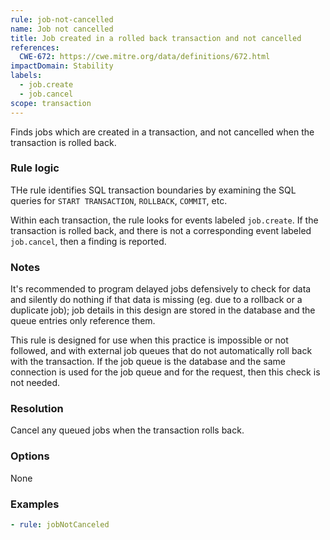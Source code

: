 ```yaml
---
rule: job-not-cancelled
name: Job not cancelled
title: Job created in a rolled back transaction and not cancelled
references:
  CWE-672: https://cwe.mitre.org/data/definitions/672.html
impactDomain: Stability
labels:
  - job.create
  - job.cancel
scope: transaction
---
```


Finds jobs which are created in a transaction, and not cancelled when the transaction is rolled
back.

### Rule logic

THe rule identifies SQL transaction boundaries by examining the SQL queries for `START TRANSACTION`,
`ROLLBACK`, `COMMIT`, etc.

Within each transaction, the rule looks for events labeled `job.create`. If the transaction is
rolled back, and there is not a corresponding event labeled `job.cancel`, then a finding is
reported.

### Notes

It's recommended to program delayed jobs defensively to check for data and silently do nothing if
that data is missing (eg. due to a rollback or a duplicate job); job details in this design are
stored in the database and the queue entries only reference them.

This rule is designed for use when this practice is impossible or not followed, and with external
job queues that do not automatically roll back with the transaction. If the job queue is the
database and the same connection is used for the job queue and for the request, then this check is
not needed.

### Resolution

Cancel any queued jobs when the transaction rolls back.

### Options

None

### Examples

```yaml
- rule: jobNotCanceled
```
